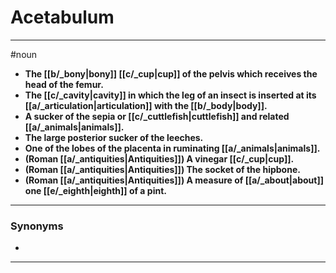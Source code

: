 # Acetabulum
---
#noun
- **The [[b/_bony|bony]] [[c/_cup|cup]] of the pelvis which receives the head of the femur.**
- **The [[c/_cavity|cavity]] in which the leg of an insect is inserted at its [[a/_articulation|articulation]] with the [[b/_body|body]].**
- **A sucker of the sepia or [[c/_cuttlefish|cuttlefish]] and related [[a/_animals|animals]].**
- **The large posterior sucker of the leeches.**
- **One of the lobes of the placenta in ruminating [[a/_animals|animals]].**
- **(Roman [[a/_antiquities|Antiquities]]) A vinegar [[c/_cup|cup]].**
- **(Roman [[a/_antiquities|Antiquities]]) The socket of the hipbone.**
- **(Roman [[a/_antiquities|Antiquities]]) A measure of [[a/_about|about]] one [[e/_eighth|eighth]] of a pint.**
---
### Synonyms
- 
---
